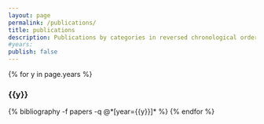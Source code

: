 ```yaml
---
layout: page
permalink: /publications/
title: publications
description: Publications by categories in reversed chronological order. Generated by jekyll-scholar.
#years:
publish: false
---
```


{% for y in page.years %}
  <h3 class="year">{{y}}</h3>
  {% bibliography -f papers -q @*[year={{y}}]* %}
{% endfor %}
